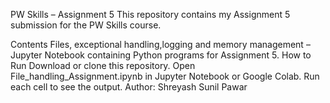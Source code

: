 PW Skills – Assignment 5 This repository contains my Assignment 5 submission for the PW Skills course.

Contents Files, exceptional handling,logging and memory management – Jupyter Notebook containing Python programs for Assignment 5.
How to Run Download or clone this repository. Open File_handling_Assignment.ipynb in Jupyter Notebook or Google Colab. Run each cell to see the output. Author: Shreyash Sunil Pawar
